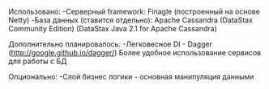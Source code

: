 Использовано:
-Серверный framework: Finagle (построенный на основе Netty)
-База данных (ставится отдельно): Apache Cassandra (DataStax Community Edition)
	(DataStax Java 2.1 for Apache Cassandra)
	
Дополнительно планировалось:
-Легковесное DI - Dagger (http://google.github.io/dagger/)
	Более удобное использование сервисов для работы с БД
	
Опционально:
-Слой бизнес логики - основная манипуляция данными
